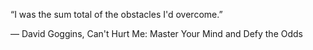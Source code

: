 
“I was the sum total of the obstacles I'd overcome.”

― David Goggins, Can't Hurt Me: Master Your Mind and Defy the Odds
